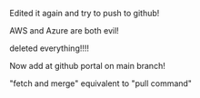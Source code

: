 Edited it again and try to push to github!


AWS and Azure are both evil!

deleted everything!!!!

Now add at github portal on main branch!

"fetch and merge" equivalent to "pull command"
